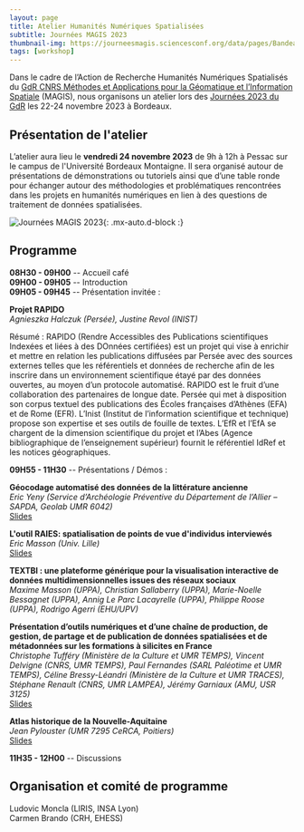 ```yaml
---
layout: page
title: Atelier Humanités Numériques Spatialisées 
subtitle: Journées MAGIS 2023
thumbnail-img: https://journeesmagis.sciencesconf.org/data/pages/Bandeau_JourneesMAGIS2023.png
tags: [workshop]
---
```





Dans le cadre de l’Action de Recherche Humanités Numériques Spatialisés du [GdR CNRS Méthodes et Applications pour la Géomatique et l’Information Spatiale](https://gdr-magis.cnrs.fr) (MAGIS), nous organisons un atelier lors des [Journées 2023 du GdR](https://journeesmagis.sciencesconf.org) les 22-24 novembre 2023 à Bordeaux.

## Présentation de l'atelier

L’atelier aura lieu le **vendredi 24 novembre 2023** de 9h à 12h à Pessac sur le campus de l'Université Bordeaux Montaigne. Il sera organisé autour de présentations de démonstrations ou tutoriels ainsi que d’une table ronde pour échanger autour des méthodologies et problématiques rencontrées dans les projets en humanités numériques en lien à des questions de traitement de données spatialisées.


![Journées MAGIS 2023](https://journeesmagis.sciencesconf.org/data/pages/Bandeau_JourneesMAGIS2023.png){: .mx-auto.d-block :}

## Programme

**08H30 - 09H00** -- Accueil café  
**09H00 - 09H05** -- Introduction  
**09H05 - 09H45** -- Présentation invitée :  

**Projet RAPIDO**  
*Agnieszka Halczuk (Persée), Justine Revol (INIST)*

Résumé : RAPIDO (Rendre Accessibles des Publications scientifiques Indexées et liées à des DOnnées certifiées) est un projet qui vise à enrichir et mettre en relation les publications diffusées par Persée avec des sources externes telles que les référentiels et données de recherche afin de les inscrire dans un environnement scientifique étayé par des données ouvertes, au moyen d’un protocole automatisé. RAPIDO est le fruit d’une collaboration des partenaires de longue date. Persée qui met à disposition son corpus textuel des publications des Écoles françaises d’Athènes (EFA) et de Rome (EFR). L’Inist (Institut de l’information scientifique et technique) propose son expertise et ses outils de fouille de textes. L’EfR et l’EfA se chargent de la dimension scientifique du projet et l’Abes (Agence bibliographique de l’enseignement supérieur) fournit le référentiel IdRef et les notices géographiques.


**09H55 - 11H30** -- Présentations / Démos :

**Géocodage automatisé des données de la littérature ancienne**  
*Eric Yeny (Service d’Archéologie Préventive du Département de l’Allier – SAPDA, Geolab UMR 6042)*  
[Slides](/assets/AtelierMAGIS2023/EYeny-MAGIS2023.pdf)

**L'outil RAIES: spatialisation de points de vue d'individus interviewés**  
*Eric Masson (Univ. Lille)*  
[Slides](/assets/AtelierMAGIS2023/EMasson-MAGIS2023.pdf)

**TEXTBI : une plateforme générique pour la visualisation interactive de données multidimensionnelles issues des réseaux sociaux**  
*Maxime Masson (UPPA), Christian Sallaberry (UPPA), Marie-Noelle Bessagnet (UPPA), Annig Le Parc Lacayrelle (UPPA), Philippe Roose (UPPA), Rodrigo Agerri (EHU/UPV)*  

**Présentation d’outils numériques et d’une chaîne de production, de gestion, de partage et de publication de données spatialisées et de métadonnées sur les formations à silicites en France**  
*Christophe Tufféry (Ministère de la Culture et UMR TEMPS), Vincent Delvigne (CNRS, UMR TEMPS), Paul Fernandes (SARL Paléotime et UMR TEMPS), Céline Bressy-Léandri (Ministère de la Culture et UMR TRACES), Stéphane Renault (CNRS, UMR LAMPEA), Jérémy Garniaux (AMU, USR 3125)*  
[Slides](/assets/AtelierMAGIS2023/CTuffery-MAGIS2023.pdf)

**Atlas historique de la Nouvelle-Aquitaine**  
*Jean Pylouster (UMR 7295 CeRCA, Poitiers)*  
[Slides](/assets/AtelierMAGIS2023/JPylouster-MAGIS2023.pdf)


**11H35 - 12H00** -- Discussions


## Organisation et comité de programme

Ludovic Moncla (LIRIS, INSA Lyon)  
Carmen Brando (CRH, EHESS)